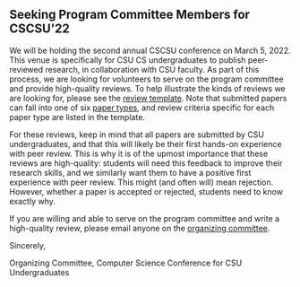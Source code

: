 ## Seeking Program Committee Members for CSCSU'22

We will be holding the second annual CSCSU conference on March 5, 2022.  This venue is specifically for CSU CS undergraduates to publish peer-reviewed research, in collaboration with CSU faculty.  As part of this process, we are looking for volunteers to serve on the program committee and provide high-quality reviews.  To help illustrate the kinds of reviews we are looking for, please see the [review template](./Review_Template.html).  Note that submitted papers can fall into one of six [paper types](https://cscsu-conference.github.io/Paper%20types%202022.pdf), and review criteria specific for each paper type are listed in the template.

For these reviews, keep in mind that all papers are submitted by CSU undergraduates, and that this will likely be their first hands-on experience with peer review.  This is why it is of the upmost importance that these reviews are high-quality: students will need this feedback to improve their research skills, and we similarly want them to have a positive first experience with peer review.  This might (and often will) mean rejection.  However, whether a paper is accepted or rejected, students need to know exactly why.

If you are willing and able to serve on the program committee and write a high-quality review, please email anyone on the [organizing committee](./organizing_comm.html).

Sincerely,

Organizing Committee, Computer Science Conference for CSU Undergraduates
